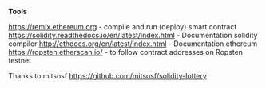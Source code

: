 
**Tools**

https://remix.ethereum.org - compile and run (deploy) smart contract
https://solidity.readthedocs.io/en/latest/index.html - Documentation solidity compiler
http://ethdocs.org/en/latest/index.html - Documentation ethereum
https://ropsten.etherscan.io/ - to follow contract addresses on Ropsten testnet

Thanks to mitsosf https://github.com/mitsosf/solidity-lottery
